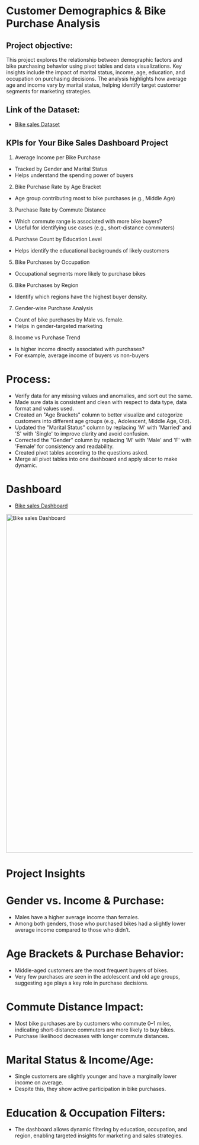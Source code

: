 # Customer Demographics & Bike Purchase Analysis

## Project objective: 
This project explores the relationship between demographic factors and bike purchasing behavior using pivot tables and data visualizations. Key insights include the impact of marital status, income, age, education, and occupation on purchasing decisions. The analysis highlights how average age and income vary by marital status, helping identify target customer segments for marketing strategies.

## Link of the Dataset: 
- <a href= "https://github.com/naiyakhalid/Customer-Demographics-Bike-Purchase-Analysis-on-Excel-/blob/main/Bike%20sales%20Dataset.xlsx">Bike sales Dataset</a>

## KPIs for Your Bike Sales Dashboard Project

1. Average Income per Bike Purchase
- Tracked by Gender and Marital Status
- Helps understand the spending power of buyers

2. Bike Purchase Rate by Age Bracket
- Age group contributing most to bike purchases (e.g., Middle Age)

3. Purchase Rate by Commute Distance
- Which commute range is associated with more bike buyers?
- Useful for identifying use cases (e.g., short-distance commuters)

4. Purchase Count by Education Level
- Helps identify the educational backgrounds of likely customers

5. Bike Purchases by Occupation
- Occupational segments more likely to purchase bikes

6. Bike Purchases by Region
- Identify which regions have the highest buyer density.

7. Gender-wise Purchase Analysis
- Count of bike purchases by Male vs. female.
- Helps in gender-targeted marketing

8. Income vs Purchase Trend
- Is higher income directly associated with purchases?
- For example, average income of buyers vs non-buyers

# Process:
- Verify data for any missing values and anomalies, and sort out the same.
- Made sure data is consistent and clean with respect to data type, data format and values used.
- Created an "Age Brackets" column to better visualize and categorize customers into different age groups (e.g., Adolescent, Middle Age, Old).
- Updated the "Marital Status" column by replacing 'M' with 'Married' and 'S' with 'Single' to improve clarity and avoid confusion.
- Corrected the "Gender" column by replacing 'M' with 'Male' and 'F' with 'Female' for consistency and readability.
- Created pivot tables according to the questions asked.
- Merge all pivot tables into one dashboard and apply slicer to make dynamic.

# Dashboard
- <a href= "https://github.com/naiyakhalid/Customer-Demographics-Bike-Purchase-Analysis-on-Excel-/blob/main/Bike%20sales%20Dashboard.png">Bike sales Dashboard</a>
<img width="912" alt="Bike sales Dashboard" src="https://github.com/user-attachments/assets/a6e451de-a25e-42bb-9a64-7527856e1dec" />

# Project Insights
# Gender vs. Income & Purchase:
- Males have a higher average income than females.
- Among both genders, those who purchased bikes had a slightly lower average income compared to those who didn’t.
  
# Age Brackets & Purchase Behavior:
- Middle-aged customers are the most frequent buyers of bikes.
- Very few purchases are seen in the adolescent and old age groups, suggesting age plays a key role in purchase decisions.

# Commute Distance Impact:
- Most bike purchases are by customers who commute 0–1 miles, indicating short-distance commuters are more likely to buy bikes.
- Purchase likelihood decreases with longer commute distances.

# Marital Status & Income/Age:
- Single customers are slightly younger and have a marginally lower income on average.
- Despite this, they show active participation in bike purchases.

# Education & Occupation Filters:
- The dashboard allows dynamic filtering by education, occupation, and region, enabling targeted insights for marketing and sales strategies.


